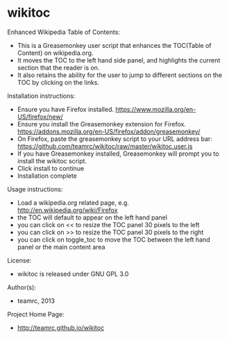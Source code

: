 wikitoc
=======

Enhanced Wikipedia Table of Contents:
* This is a Greasemonkey user script that enhances the TOC(Table of Content) on wikipedia.org.
* It moves the TOC to the left hand side panel, and highlights the current section that the reader is on.
* It also retains the ability for the user to jump to different sections on the TOC by clicking on the links.

Installation instructions:
* Ensure you have Firefox installed. https://www.mozilla.org/en-US/firefox/new/
* Ensure you install the Greasemonkey extension for Firefox. https://addons.mozilla.org/en-US/firefox/addon/greasemonkey/
* On Firefox, paste the greasemonkey script to your URL address bar:
		https://github.com/teamrc/wikitoc/raw/master/wikitoc.user.js
* If you have Greasemonkey installed, Greasemonkey will prompt you to install the wikitoc script.
* Click install to continue
* Installation complete
	
Usage instructions:
* Load a wikipedia.org related page, e.g. http://en.wikipedia.org/wiki/Firefox
* the TOC will default to appear on the left hand panel
* you can click on << to resize the TOC panel 30 pixels to the left
* you can click on >> to resize the TOC panel 30 pixels to the right
* you can click on toggle_toc to move the TOC between the left hand panel or the main content area


License:
* wikitoc is released under GNU GPL 3.0

Author(s):
* teamrc, 2013

Project Home Page:
* http://teamrc.github.io/wikitoc